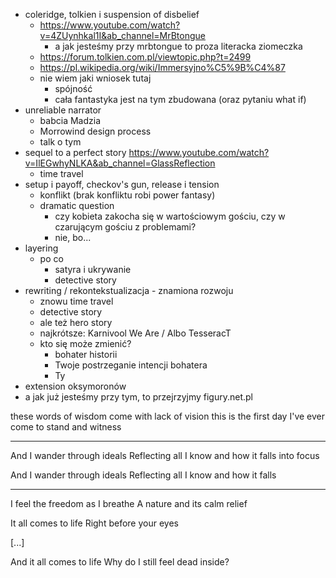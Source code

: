 
- coleridge, tolkien i suspension of disbelief
  - https://www.youtube.com/watch?v=4ZUynhkal1I&ab_channel=MrBtongue
    - a jak jesteśmy przy mrbtongue to proza literacka ziomeczka
  - https://forum.tolkien.com.pl/viewtopic.php?t=2499
  - https://pl.wikipedia.org/wiki/Immersyjno%C5%9B%C4%87
  - nie wiem jaki wniosek tutaj
    - spójność
    - cała fantastyka jest na tym zbudowana (oraz pytaniu what if)
- unreliable narrator
  - babcia Madzia
  - Morrowind design process
  - talk o tym 
- sequel to a perfect story https://www.youtube.com/watch?v=IlEGwhyNLKA&ab_channel=GlassReflection
  - time travel
- setup i payoff, checkov's gun, release i tension
  - konflikt (brak konfliktu robi power fantasy)
  - dramatic question
    - czy kobieta zakocha się w wartościowym gościu, czy w czarującym gościu z problemami?
    - nie, bo...
- layering
  - po co
    - satyra i ukrywanie
    - detective story
- rewriting / rekontekstualizacja - znamiona rozwoju
  - znowu time travel
  - detective story
  - ale też hero story
  - najkrótsze: Karnivool We Are / Albo TesseracT
  - kto się może zmienić?
    - bohater historii
    - Twoje postrzeganie intencji bohatera
    - Ty
- extension oksymoronów
- a jak już jesteśmy przy tym, to przejrzyjmy figury.net.pl



these words of wisdom come with lack of vision
this is the first day I've ever come to stand and witness

-------

And I wander through ideals
Reflecting all I know and how it falls into focus

And I wander through ideals
Reflecting all I know and how it falls

----

I feel the freedom as I breathe
A nature and its calm relief

It all comes to life
Right before your eyes

[...]

And it all comes to life
Why do I still feel dead inside?